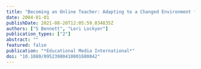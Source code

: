 ```yaml
---
title: "Becoming an Online Teacher: Adapting to a Changed Environment for Teaching and Learning in Higher Education"
date: 2004-01-01
publishDate: 2021-08-20T12:05:59.034835Z
authors: ["S Bennett", "Lori Lockyer"]
publication_types: ["2"]
abstract: ""
featured: false
publication: "*Educational Media International*"
doi: "10.1080/09523980410001680842"
---
```


